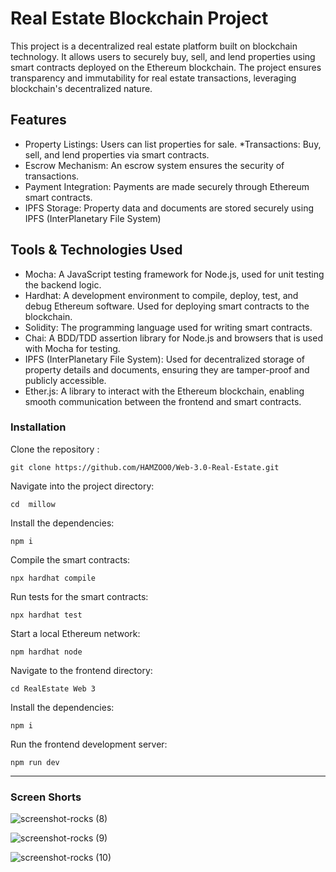 # Real Estate Blockchain Project
This project is a decentralized real estate platform built on blockchain technology. It allows users to securely buy, sell, and lend properties using smart contracts deployed on the Ethereum blockchain. The project ensures transparency and immutability for real estate transactions, leveraging blockchain's decentralized nature.

## Features
* Property Listings: Users can list properties for sale.
*Transactions: Buy, sell, and lend properties via smart contracts.
* Escrow Mechanism: An escrow system ensures the security of transactions.
* Payment Integration: Payments are made securely through Ethereum smart contracts.
* IPFS Storage: Property data and documents are stored securely using IPFS (InterPlanetary File System)

## Tools & Technologies Used
* Mocha: A JavaScript testing framework for Node.js, used for unit testing the backend logic.
* Hardhat: A development environment to compile, deploy, test, and debug Ethereum software. Used for deploying smart contracts to the blockchain.
* Solidity: The programming language used for writing smart contracts.
* Chai: A BDD/TDD assertion library for Node.js and browsers that is used with Mocha for testing.
* IPFS (InterPlanetary File System): Used for decentralized storage of property details and documents, ensuring they are tamper-proof and publicly accessible.
* Ether.js: A library to interact with the Ethereum blockchain, enabling smooth communication between the frontend and smart contracts.

### Installation

Clone the repository :
```
git clone https://github.com/HAMZOO0/Web-3.0-Real-Estate.git
```
Navigate into the project directory:
```
cd  millow
```
Install the dependencies:
```
npm i
```
Compile the smart contracts:
```
npx hardhat compile
```
Run tests for the smart contracts:
```
npx hardhat test
```
Start a local Ethereum network:
```
npm hardhat node
```
Navigate to the frontend directory:
```
cd RealEstate Web 3
```
Install the dependencies:
```
npm i
```
Run the frontend development server:
```
npm run dev
```

---
### Screen Shorts 
![screenshot-rocks (8)](https://github.com/user-attachments/assets/1a1e1e51-2df1-4ea8-9dc4-e202214a5817)


![screenshot-rocks (9)](https://github.com/user-attachments/assets/b928e895-2dd5-4ce1-875a-f06f36d3a7a6)

![screenshot-rocks (10)](https://github.com/user-attachments/assets/e89d209e-3616-444d-a8f6-ab3b1f2bfe09)
